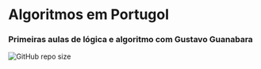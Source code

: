 # Algoritmos em Portugol
### **Primeiras aulas de lógica e algoritmo com Gustavo Guanabara**

![GitHub repo size](https://img.shields.io/github/repo-size/ValmirSGama/AlgoritmoPortugol)
